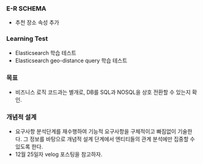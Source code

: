 ### E-R SCHEMA 
- 추천 장소 속성 추가

### Learning Test
- Elasticsearch 학습 테스트
- Elasticsearch geo-distance query 학습 테스트
 
### 목표
- 비즈니스 로직 코드과는 별개로, DB를 SQL과 NOSQL을 상호 전환할 수 있는지 확인.

### 개념적 설계
- 요구사항 분석단계를 재수행하여 기능적 요구사항을 구체적이고 빠짐없이 기술한다. 그 정보를 바탕으로 개념적 설계 단계에서 엔티티들의 관계 분석에만 집중할 수 있도록 한다.
- 12월 25일자 velog 포스팅을 참고하자.
